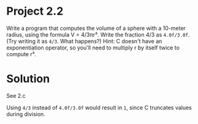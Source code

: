 # Project 2.2

Write a program that computes the volume of a sphere with a 10-meter radius, using the formula V = 4/3πr³. Write the fraction 4/3 as ```4.0f/3.0f```. (Try writing it as ```4/3```. What happens?) Hint: C doesn't have an exponentiation operator, so you'll need to multiply r by itself twice to compute r³.

# Solution

See 2.c

Using ```4/3``` instead of ```4.0f/3.0f``` would result in ```1```, since C truncates values during division.
